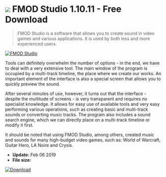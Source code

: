 # ![](https://cdn.softexe.net/static/icon/win.gif) FMOD Studio 1.10.11 - Free Download

> FMOD Studio is a software that allows you to create sound in video games and various applications. It is used by both less and more experienced users.

[![FMOD Studio](https:https://tse1.mm.bing.net/th?id=OIP.MifITy6IijZSoWp6Rcm5-wHaEF&pid=Api)](https://softexe.net/win/multimedia/audio-sound/fmod-studio:apdh.html)

Tools can definitely overwhelm the number of options - in the end, we have to deal with a very extensive tool. The main window of the program is occupied by a multi-track timeline, the place where we create our works. An important element of the interface is also a special screen that allows you to quickly preview the sound.
 
 After several minutes of use, however, it turns out that the interface - despite the multitude of screens - is very transparent and requires no specialist knowledge. It allows for easy use of available tools and very easy performing various operations, such as creating basic and multi-track sounds or converting music tracks. The program also includes a sound search engine, which we can directly place on a multi-track timeline or modify it first.
 
 It should be noted that using FMOD Studio, among others, created music and sounds for many high-budget video games, such as: World of Warcraft, Guitar Hero, LA Noire and Crysis.


- **Update:** Feb 06 2019
- **File size:** 

[![Download](https://cdn.softexe.net/static/img/download.png)](https://softexe.net/win/multimedia/audio-sound/fmod-studio:apdh.html)

